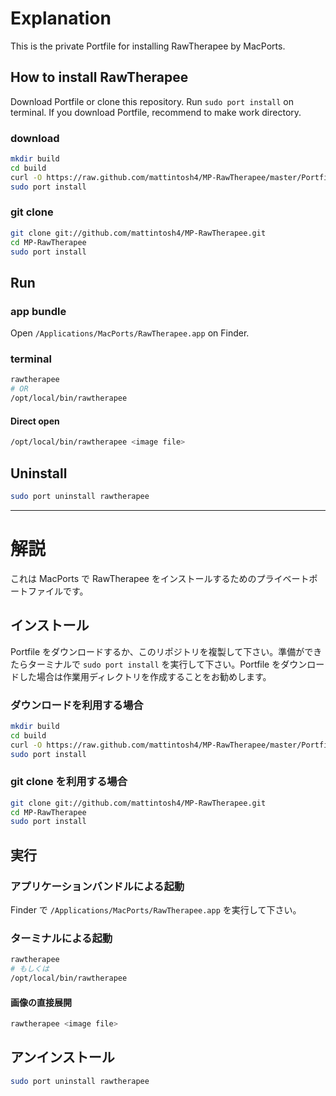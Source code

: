 # Explanation #

This is the private Portfile for installing RawTherapee by MacPorts.

## How to install RawTherapee ##

Download Portfile or clone this repository. Run `sudo port install` on terminal. If you download Portfile, recommend to make work directory.

### download ###

```sh
mkdir build
cd build
curl -O https://raw.github.com/mattintosh4/MP-RawTherapee/master/Portfile
sudo port install
```

### git clone ###

```sh
git clone git://github.com/mattintosh4/MP-RawTherapee.git
cd MP-RawTherapee
sudo port install
```

## Run ##

### app bundle ###

Open `/Applications/MacPorts/RawTherapee.app` on Finder.

### terminal ###

```sh
rawtherapee
# OR
/opt/local/bin/rawtherapee
```

#### Direct open ####

```sh
/opt/local/bin/rawtherapee <image file>
```

## Uninstall ##

```sh
sudo port uninstall rawtherapee
```

***

# 解説 #

これは MacPorts で RawTherapee をインストールするためのプライベートポートファイルです。

## インストール ##

Portfile をダウンロードするか、このリポジトリを複製して下さい。準備ができたらターミナルで `sudo port install` を実行して下さい。Portfile をダウンロードした場合は作業用ディレクトリを作成することをお勧めします。

### ダウンロードを利用する場合 ###

```sh
mkdir build
cd build
curl -O https://raw.github.com/mattintosh4/MP-RawTherapee/master/Portfile
sudo port install
```

### git clone を利用する場合 ###

```sh
git clone git://github.com/mattintosh4/MP-RawTherapee.git
cd MP-RawTherapee
sudo port install
```

## 実行 ##

### アプリケーションバンドルによる起動 ###

Finder で `/Applications/MacPorts/RawTherapee.app` を実行して下さい。

### ターミナルによる起動 ###

```sh
rawtherapee
# もしくは
/opt/local/bin/rawtherapee
```

#### 画像の直接展開 ####

```sh
rawtherapee <image file>
```

## アンインストール ##

```sh
sudo port uninstall rawtherapee
```
